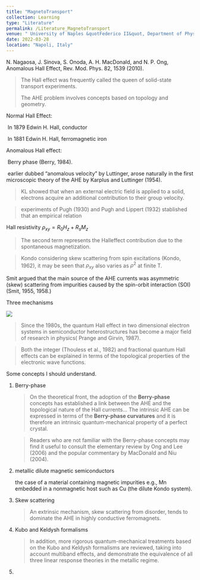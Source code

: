 ```yaml
---
title: "MagnetoTransport"
collection: Learning
type: "Literature"
permalink: /Literature_MagnetoTransport
venue: " University of Naples &quotFederico II&quot, Department of Physics"
date: 2022-03-28
location: "Napoli, Italy"
---
```




N. Nagaosa, J. Sinova, S. Onoda, A. H. MacDonald, and N. P. Ong, Anomalous Hall Effect, Rev. Mod. Phys. 82, 1539 (2010).

>The Hall effect was frequently called the queen of solid-state transport experiments.
>
>The AHE problem involves concepts based on topology and geometry.

Normal Hall Effect:  

​	In 1879 Edwin H. Hall, conductor

​	In 1881 Edwin H. Hall, ferromagnetic iron

Anomalous Hall effect:

​	Berry phase (Berry, 1984).

​	 earlier dubbed “anomalous velocity” by Luttinger, arose naturally in the first microscopic theory of the AHE by Karplus and Luttinger (1954).

> KL showed that when an external electric field is applied to a solid, electrons acquire an additional contribution to their group velocity.

> experiments of Pugh (1930) and Pugh and Lippert (1932) stablished that an empirical relation

Hall resistivity $\rho_{xy} = R_0H_z + R_sM_z$

> The second term represents the Halleffect contribution due to the spontaneous magnetization.

> Kondo considering skew scattering from spin excitations (Kondo, 1962), it may be seen that $\rho_{xy}$ also varies as $\rho^2$ at finite T.

Smit argued that the main source of the AHE currents
was asymmetric (skew) scattering from impurities caused
by the spin-orbit interaction (SOI) (Smit, 1955, 1958.)



Three mechanisms

<img src = 'https://journals.aps.org/rmp/article/10.1103/RevModPhys.82.1539/figures/3/medium'>



> Since the 1980s, the quantum Hall effect in two dimensional electron systems in semiconductor heterostructures has become a major field of research in
> physics( Prange and Girvin, 1987).

>Both the integer (Thouless et al., 1982) and fractional quantum Hall effects can be explained in terms of the topological properties of the electronic wave functions.

Some concepts I should understand.

1. Berry-phase

   >On the theoretical front, the adoption of the **Berry-phase**
   >concepts has established a link between the AHE and the topological nature of the 	Hall currents... The intrinsic AHE can be expressed in terms of the
   >**Berry-phase curvatures** and it is therefore an intrinsic quantum-mechanical property of a perfect crystal.

   > Readers who are not familiar with the Berry-phase concepts
   > may find it useful to consult the elementary review by
   > Ong and Lee (2006) and the popular commentary by
   > MacDonald and Niu (2004).

2. metallic dilute magnetic semiconductors

   the case of a material containing magnetic impurities e.g., Mn embedded in a nonmagnetic host such as Cu (the dilute Kondo system).

3. Skew scattering

   > An extrinsic mechanism, skew scattering from disorder, tends to dominate the AHE in highly conductive ferromagnets.

4. Kubo and Keldysh formalisms

   >In addition, more rigorous quantum-mechanical treatments based on
   >the Kubo and Keldysh formalisms are reviewed, taking into account multiband effects, and
   >demonstrate the equivalence of all three linear response theories in the metallic regime.

2.
